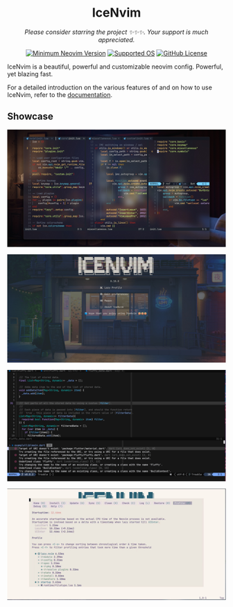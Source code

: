 <h1 align="center">IceNvim</h1>

<div align="center">

*Please consider starring the project ✨✨✨. Your support is much appreciated.*

[![Minimum Neovim Version](https://img.shields.io/badge/Minimum_Neovim_Version-0.11.0-blueviolet.svg?style=for-the-badge&color=90E59A&logoColor=white)](https://github.com/neovim/neovim)
[![Supported OS](https://img.shields.io/badge/Supported_OS-MacOS_/_Windows_/_Linux-blueviolet.svg?style=for-the-badge&color=violet&logoColor=white)](https://github.com/neovim/neovim)
[![GitHub License](https://img.shields.io/github/license/Shaobin-Jiang/IceNvim?style=for-the-badge&color=EE999F&logoColor=white)](https://github.com/Shaobin-Jiang/IceNvim/blob/master/LICENSE)

</div>

IceNvim is a beautiful, powerful and customizable neovim config. Powerful, yet blazing fast.

For a detailed introduction on the various features of and on how to use IceNvim, refer to the [documentation](https://shaobin-jiang.github.io/ice-nvim-doc/).

## Showcase

![](./screenshots/1.jpg)

![](./screenshots/2.jpg)

![](./screenshots/3.jpg)

![](./screenshots/4.jpg)
